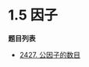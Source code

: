 # 1.5 因子

**题目列表**

- [2427. 公因子的数目](https://leetcode.cn/problems/number-of-common-factors/description/)
